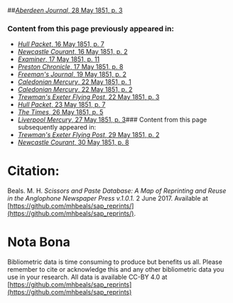 ##[*Aberdeen Journal*, 28 May 1851, p. 3](https://mhbeals.github.io/sap_html/Aberdeen-Journal/Aberdeen-Journal-28-May-1851-p-3)

### Content from this page previously appeared in:
+ [*Hull Packet*, 16 May 1851, p. 7](https://mhbeals.github.io/sap_html/Hull-Packet/Hull-Packet-16-May-1851-p-7)
+ [*Newcastle Courant*, 16 May 1851, p. 2](https://mhbeals.github.io/sap_html/Newcastle-Courant/Newcastle-Courant-16-May-1851-p-2)
+ [*Examiner*, 17 May 1851, p. 11](https://mhbeals.github.io/sap_html/Examiner/Examiner-17-May-1851-p-11)
+ [*Preston Chronicle*, 17 May 1851, p. 8](https://mhbeals.github.io/sap_html/Preston-Chronicle/Preston-Chronicle-17-May-1851-p-8)
+ [*Freeman's Journal*, 19 May 1851, p. 2](https://mhbeals.github.io/sap_html/Freeman's-Journal/Freeman's-Journal-19-May-1851-p-2)
+ [*Caledonian Mercury*, 22 May 1851, p. 1](https://mhbeals.github.io/sap_html/Caledonian-Mercury/Caledonian-Mercury-22-May-1851-p-1)
+ [*Caledonian Mercury*, 22 May 1851, p. 2](https://mhbeals.github.io/sap_html/Caledonian-Mercury/Caledonian-Mercury-22-May-1851-p-2)
+ [*Trewman's Exeter Flying Post*, 22 May 1851, p. 3](https://mhbeals.github.io/sap_html/Trewman's-Exeter-Flying-Post/Trewman's-Exeter-Flying-Post-22-May-1851-p-3)
+ [*Hull Packet*, 23 May 1851, p. 7](https://mhbeals.github.io/sap_html/Hull-Packet/Hull-Packet-23-May-1851-p-7)
+ [*The Times*, 26 May 1851, p. 5](https://mhbeals.github.io/sap_html/The-Times/The-Times-26-May-1851-p-5)
+ [*Liverpool Mercury*, 27 May 1851, p. 3](https://mhbeals.github.io/sap_html/Liverpool-Mercury/Liverpool-Mercury-27-May-1851-p-3)### Content from this page subsequently appeared in:
+ [*Trewman's Exeter Flying Post*, 29 May 1851, p. 2](https://mhbeals.github.io/sap_html/Trewman's-Exeter-Flying-Post/Trewman's-Exeter-Flying-Post-29-May-1851-p-2)
+ [*Newcastle Courant*, 30 May 1851, p. 8](https://mhbeals.github.io/sap_html/Newcastle-Courant/Newcastle-Courant-30-May-1851-p-8)
                    
# Citation: 

Beals. M. H. *Scissors and Paste Database: A Map of Reprinting and Reuse in the Anglophone Newspaper Press v.1.0.1.* 2 June 2017. Available at [https://github.com/mhbeals/sap_reprints/](https://github.com/mhbeals/sap_reprints/). 
                    
# Nota Bona

Bibliometric data is time consuming to produce but benefits us all. Please remember to cite or acknowledge this and any other bibliometric data you use in your research. All data is available CC-BY 4.0 at [https://github.com/mhbeals/sap_reprints](https://github.com/mhbeals/sap_reprints)